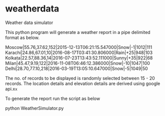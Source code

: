 # weatherdata
Weather data simulator

This python program will generate a weather report in a pipe delimited format as below.

Moscow|55.76,37.62,152|2015-12-13T06:21:15.547000|Snow|-1|1012|111
Karachi|24.86,67.01,10|2016-08-17T03:41:30.806000|Rain|+25|948|103
Kolkata|22.57,88.36,14|2016-07-23T13:43:52.111000|Sunny|+35|922|68
Milan|45.47,9.19,122|2016-11-08T06:46:12.386000|Snow|-10|1047|100
Delhi|28.70,77.10,218|2016-03-19T13:05:10.647000|Snow|-5|1049|50

The no. of records to be displayed is randomly selected between 15 - 20 records.
The location details and elevation details are derived using google api.x`x`

To generate the report run the script as below

python WeatherSimulator.py
